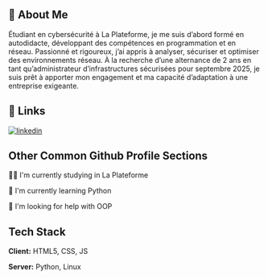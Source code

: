 ## 🚀 About Me
Étudiant en cybersécurité à La Plateforme, je me suis d’abord formé en autodidacte, développant des compétences en programmation et en réseau. Passionné et rigoureux, j’ai appris à analyser, sécuriser et optimiser des environnements réseau. À la recherche d’une alternance de 2 ans en tant qu’administrateur d’infrastructures sécurisées pour septembre 2025, je suis prêt à apporter mon engagement et ma capacité d’adaptation à une entreprise exigeante.

## 🔗 Links
[![linkedin](https://img.shields.io/badge/linkedin-0A66C2?style=for-the-badge&logo=linkedin&logoColor=white)](https://www.linkedin.com/in/alexandre-kegresse-98018a340/)

## Other Common Github Profile Sections
👩‍💻 I'm currently studying in La Plateforme

🧠 I'm currently learning Python

🤔 I'm looking for help with OOP

## Tech Stack

**Client:** HTML5, CSS, JS

**Server:** Python, Linux

